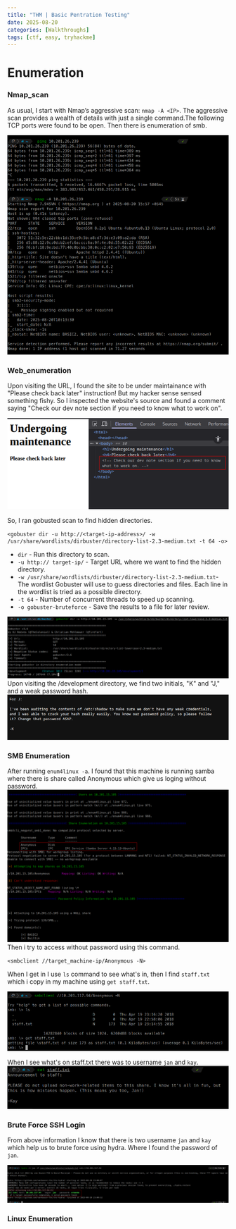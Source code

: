 ```yaml
---
title: "THM | Basic Pentration Testing"
date: 2025-08-20 
categories: [Walkthroughs]
tags: [ctf, easy, tryhackme]
---
```

# Enumeration

### Nmap_scan 
As usual, I start with Nmap’s aggressive scan: `nmap -A <IP>`. The aggressive scan provides a wealth of details with just a single command.The following TCP ports were found to be open. Then there is enumeration of smb.

![Nmap Scan](/assets/ctf/THM/BasicPentset/nmap-scan.png)

### Web_enumeration 
Upon visiting the URL, I found the site to be under maintainance with "Please check back later" instruction! But my hacker sense sensed something fishy. So I inspected the website's source and found a comment saying "Check our dev note section if you need to know what to work on".

![web](/assets/ctf/THM/BasicPentset/web-inspect.png)

So, I ran gobusted scan to find hidden directories. 

    <gobuster dir -u http://<target-ip-address>/ -w /usr/share/wordlists/dirbuster/directory-list-2.3-medium.txt -t 64 -o>

* `dir` - Run this directory to scan.
* `-u http:// target-ip/` - Target URL where we want to find the hidden directory.
* `-w /usr/share/wordlists/dirbuster/directory-list-2.3-medium.txt`- The wordlist Gobuster will use to guess directories and files. Each line in the wordlist is tried as a possible directory.
* `-t 64` - Number of concurrent threads to speed up scanning.
* `-o gobuster-bruteforce` - Save the results to a file for later review.

![gobuster](/assets/ctf/THM/BasicPentset/gobuster.png)
Upon visiting the /development directory, we find two initials, "K" and "J," and a weak password hash.
![for-j](/assets/ctf/THM/BasicPentset/for-j.png)
### SMB Enumeration

After running `enum4linux -a`. I found that this machine is running samba where there is share called Anonymous which give us loging without password. 
![anonymous](/assets/ctf/THM/BasicPentset/anonymous.png)
Then i try to access without password using this command.

    <smbclient //target_machine-ip/Anonymous -N>

When I get in I use `ls` command to see what's in, then I find `staff.txt` which i copy in my machine using `get staff.txt`.

![enum](/assets/ctf/THM/BasicPentset/smb.png)

When I see what's on staff.txt there was to username `jan` and `kay`.
![smb](/assets/ctf/THM/BasicPentset/staff.png)

### Brute Force SSH Login
From above information I know that there is two username `jan` and `kay` which help us to brute force using hydra. Where I found the password of `jan`.

![pass](/assets/ctf/THM/BasicPentset/pass.png)

### Linux Enumeration
